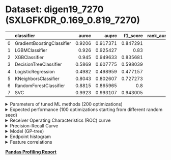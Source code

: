 # Dataset: digen19_7270 (SXLGFKDR_0.169_0.819_7270)

|    | classifier                 |   auroc |    auprc |   f1_score |   rank_auroc |   rank_auprc |   rank_f1 |
|---:|:---------------------------|--------:|---------:|-----------:|-------------:|-------------:|----------:|
|  0 | GradientBoostingClassifier |  0.9206 | 0.917371 |   0.847291 |            4 |            4 |         2 |
|  1 | LGBMClassifier             |  0.926  | 0.925427 |   0.83     |            3 |            3 |         4 |
|  2 | XGBClassifier              |  0.945  | 0.949633 |   0.835681 |            2 |            2 |         3 |
|  3 | DecisionTreeClassifier     |  0.5869 | 0.607775 |   0.598039 |            7 |            7 |         7 |
|  4 | LogisticRegression         |  0.4982 | 0.498959 |   0.477157 |            8 |            8 |         8 |
|  5 | KNeighborsClassifier       |  0.8043 | 0.802607 |   0.727273 |            6 |            6 |         6 |
|  6 | RandomForestClassifier     |  0.8815 | 0.865965 |   0.8      |            5 |            5 |         5 |
|  7 | SVC                        |  0.9923 | 0.993107 |   0.943005 |            1 |            1 |         1 |


<details>
<summary>Parameters of tuned ML methods (200 optimizations)</summary>


```
GradientBoostingClassifier(learning_rate=0.1954178432539358, max_depth=10,
                           min_samples_leaf=36, n_iter_no_change=16,
                           random_state=7270, tol=1e-07,
                           validation_fraction=0.06999999999999999)
LGBMClassifier(deterministic=True, force_row_wise=True, max_depth=10,
               metric='binary_logloss', n_estimators=97, n_jobs=1,
               num_leaves=1024, objective='binary', random_state=7270)
XGBClassifier(alpha=0.7681275517219963, base_score=0.5, booster='gbtree',
              colsample_bylevel=1, colsample_bynode=1, colsample_bytree=1,
              eta=0.49429992589378896, eval_metric='logloss', gamma=0.1,
              gpu_id=-1, importance_type='gain', interaction_constraints='',
              learning_rate=0.494299918, max_delta_step=0, max_depth=9,
              min_child_weight=1, missing=nan, monotone_constraints='()',
              n_estimators=65, n_jobs=1, nthread=1, num_parallel_tree=1,
              random_state=7270, reg_alpha=0.768127561,
              reg_lambda=14.841695057921326, scale_pos_weight=1, subsample=1,
              tree_method='exact', use_label_encoder=False,
              validate_parameters=1, ...)
DecisionTreeClassifier(max_depth=10, min_samples_leaf=2, min_samples_split=5,
                       random_state=7270)
LogisticRegression(C=0.010496181877846494, random_state=7270)
KNeighborsClassifier(metric='euclidean', n_neighbors=22, weights='distance')
RandomForestClassifier(max_depth=10, max_features=None, min_samples_leaf=2,
                       min_samples_split=5, n_estimators=59, random_state=7270)
SVC(C=348.3667826204569, class_weight='balanced', coef0=4.4, degree=2,
    kernel='poly', probability=True, random_state=7270,
    tol=1.0992329808321105e-05)
```

</details>

<details>
<summary>Expected performance (100 optimizations starting from different random seed)</summary>
<img src='digen19_7270-box.svg' width=40% />
</details>

<details>
<summary>Receiver Operating Characteristics (ROC) curve</summary>
<img src='digen19_7270-roc.svg' width=40% />
</details>

<details>
<summary>Precision-Recall Curve</summary>
<img src='digen19_7270-prc.svg' width=40% />
</details>

<details>
<summary>Model (GP-tree)</summary>
<img src='digen19_7270-model.svg' height=10% />
</details>

<details>
<summary>Endpoint histogram</summary>
<img src='digen19_7270-endpoint.svg' width=40% />
</details>

<details>
<summary>Feature correlations</summary>
<img src='digen19_7270-corr.svg' width=40% />
</details>

[**Pandas Profiling Report**](https://epistasislab.github.io/digen/profile/digen19_7270.html)